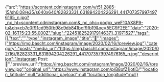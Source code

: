 {"src":"https://scontent.cdninstagram.com/v/t51.2885-15/sh0.08/e35/s640x640/82823331_631894204226291_4417073579974976165_n.jpg?_nc_ht=scontent.cdninstagram.com&_nc_ohc=podpx_weF10AX8P9-tu&oh=cb7e0f91cd950fb98c9db841bcf9fb19&oe=5EC9F2EE","date":"2020-02-16T15:23:55.000Z","slug":"2245182529179146371_31971527","tags":[],"text":"","type":"instagram_image","title":"💨","images":["https://img.bascht.com/instagram/image/2020/02/16//preview.jpg"],"category":"posts","media_url":"https://img.bascht.com/instagram/image/2020/02/16//82823331_631894204226291_4417073579974976165_n.jpg","description":"Instagram Post: 💨","preview_url":"https://img.bascht.com/instagram/image/2020/02/16//preview.jpg","original_url":"https://www.instagram.com/p/B8ofZ1jotiD/","location_latitude":null,"additional_payload":null,"location_longitude":null}